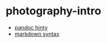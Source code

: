 # photography-intro

* [pandoc hinty](https://github.com/dhcolumbia/pandoc-workflow/blob/master/main.md)
* [markdown syntax](http://daringfireball.net/projects/markdown/syntax)
